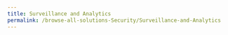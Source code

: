 ```yaml
---
title: Surveillance and Analytics
permalink: /browse-all-solutions-Security/Surveillance-and-Analytics
---
```


